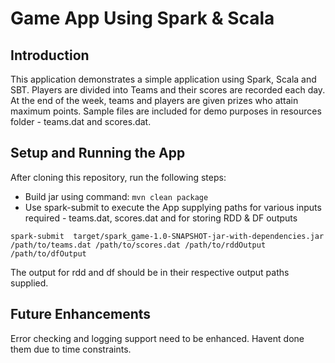 # Game App Using Spark & Scala

## Introduction

This application demonstrates a simple application using Spark, Scala and SBT. Players are divided into Teams and their
scores are recorded each day. At the end of the week, teams and players are given prizes who attain maximum points.
Sample files are included for demo purposes in resources folder - teams.dat and scores.dat.

## Setup and Running the App

After cloning this repository, run the following steps:

* Build jar using command: ``` mvn clean package ```
* Use spark-submit to execute the App supplying paths for various inputs required - teams.dat, scores.dat and for storing
RDD & DF outputs
```
spark-submit  target/spark_game-1.0-SNAPSHOT-jar-with-dependencies.jar /path/to/teams.dat /path/to/scores.dat /path/to/rddOutput /path/to/dfOutput
```

The output for rdd and df should be in their respective output paths supplied.

## Future Enhancements

Error checking and logging support need to be enhanced. Havent done them due to time constraints.
